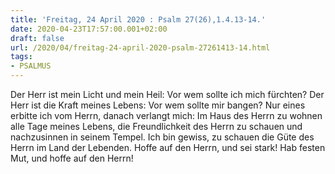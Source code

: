 ```yaml
---
title: 'Freitag, 24 April 2020 : Psalm 27(26),1.4.13-14.'
date: 2020-04-23T17:57:00.001+02:00
draft: false
url: /2020/04/freitag-24-april-2020-psalm-27261413-14.html
tags: 
- PSALMUS
---
```


Der Herr ist mein Licht und mein Heil: Vor wem sollte ich mich fürchten? Der Herr ist die Kraft meines Lebens: Vor wem sollte mir bangen? Nur eines erbitte ich vom Herrn, danach verlangt mich: Im Haus des Herrn zu wohnen alle Tage meines Lebens, die Freundlichkeit des Herrn zu schauen und nachzusinnen in seinem Tempel. Ich bin gewiss, zu schauen die Güte des Herrn im Land der Lebenden. Hoffe auf den Herrn, und sei stark! Hab festen Mut, und hoffe auf den Herrn!